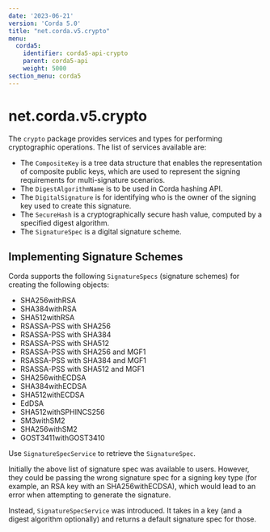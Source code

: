 ```yaml
---
date: '2023-06-21'
version: 'Corda 5.0'
title: "net.corda.v5.crypto"
menu:
  corda5:
    identifier: corda5-api-crypto
    parent: corda5-api
    weight: 5000
section_menu: corda5
---
```

# net.corda.v5.crypto

The `crypto` package provides services and types for performing cryptographic operations. The list of services available are:

* The `CompositeKey` is a tree data structure that enables the representation of composite public keys, which are used to represent the signing requirements for multi-signature scenarios.
* The `DigestAlgorithmName` is to be used in Corda hashing API.
* The `DigitalSignature` is for identifying who is the owner of the signing key used to create this signature.
* The `SecureHash` is a cryptographically secure hash value, computed by a specified digest algorithm.
* The `SignatureSpec` is a digital signature scheme.

## Implementing Signature Schemes

Corda supports the following `SignatureSpecs` (signature schemes) for creating the following objects:

* SHA256withRSA
* SHA384withRSA
* SHA512withRSA
* RSASSA-PSS with SHA256
* RSASSA-PSS with SHA384
* RSASSA-PSS with SHA512
* RSASSA-PSS with SHA256 and MGF1
* RSASSA-PSS with SHA384 and MGF1
* RSASSA-PSS with SHA512 and MGF1
* SHA256withECDSA
* SHA384withECDSA
* SHA512withECDSA
* EdDSA
* SHA512withSPHINCS256
* SM3withSM2
* SHA256withSM2
* GOST3411withGOST3410

Use `SignatureSpecService` to retrieve the `SignatureSpec`.

Initially the above list of signature spec was available to users. However, they could be passing the wrong signature spec for a signing key type (for example, an RSA key with an SHA256withECDSA), which would lead to an error when attempting to generate the signature.

Instead, `SignatureSpecService` was introduced. It takes in a key (and a digest algorithm optionally) and returns a default signature spec for those.